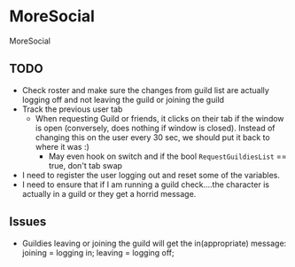 # MoreSocial

MoreSocial 

## TODO

- Check roster and make sure the changes from guild list are actually logging off and not leaving the guild or joining the guild
- Track the previous user tab
  - When requesting Guild or friends, it clicks on their tab if the window is open (conversely, does nothing if  window is closed). Instead of changing this on the user every 30 sec, we should put it back to where it was :) 
    - May even hook on switch and if the bool `RequestGuildiesList` == true, don't tab swap 
- I need to register the user logging out and reset some of the variables. 
- I need to ensure that if I am running a guild check....the character is actually in a guild or they get a horrid message. 

## Issues

- Guildies leaving or joining the guild will get the in(appropriate) message: joining = logging in; leaving = logging off;